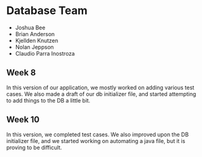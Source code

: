 # Database Team
* Joshua Bee
* Brian Anderson
* Kjellden Knutzen
* Nolan Jeppson
* Claudio Parra Inostroza

## Week 8
In this version of our application, we mostly worked on adding various test cases. 
We also made a draft of our db initializer file, and started attempting to add things to the DB a little bit. 

## Week 10
In this version, we completed test cases. We also improved upon the DB initializer file, and we started working on automating a java file, but it is proving to be difficult. 
